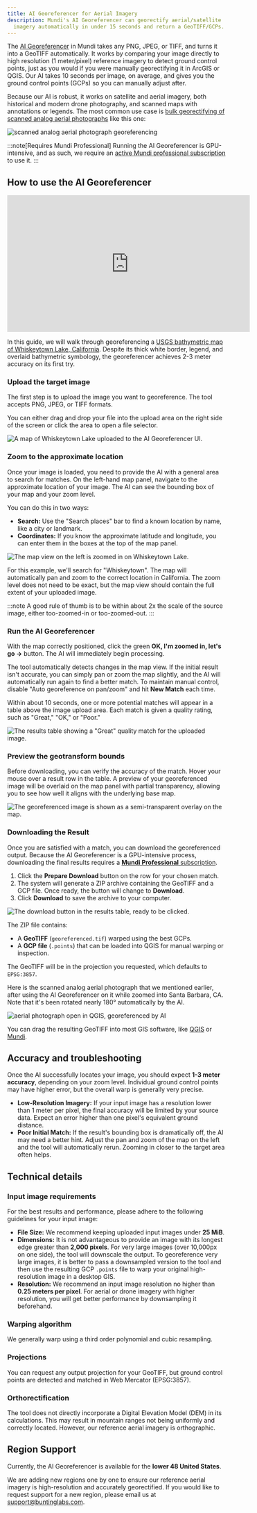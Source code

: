 ```yaml
---
title: AI Georeferencer for Aerial Imagery
description: Mundi's AI Georeferencer can georectify aerial/satellite
  imagery automatically in under 15 seconds and return a GeoTIFF/GCPs.
---
```


The [AI Georeferencer](https://app.mundi.ai/ee/georeferencer) in Mundi takes
any PNG, JPEG, or TIFF, and turns it into a GeoTIFF automatically. It works by comparing your image
directly to high resolution (1 meter/pixel) reference imagery to detect ground control
points, just as you would if you were manually georectifying it in ArcGIS or QGIS.
Our AI takes 10 seconds per image, on average, and gives you the ground control points (GCPs)
so you can manually adjust after.

Because our AI is robust, it works on satellite and aerial imagery, both
historical and modern drone photography, and scanned maps with annotations
or legends. The most common use case is
[bulk georectifying of scanned analog aerial photographs](https://mundi.ai/ai-georeferencering-for-aerial-imagery)
like this one:

![scanned analog aerial photograph georeferencing](../../../assets/ai-georeferencer/aerial.jpg)

:::note[Requires Mundi Professional]
Running the AI Georeferencer is GPU-intensive, and as such, we require an
[active Mundi professional subscription](https://mundi.ai/pricing) to use it.
:::

## How to use the AI Georeferencer

<iframe width="560" height="315" style="height: 315px;" src="https://www.youtube.com/embed/9ybtQ40d5TE?si=t-Wr70t1rGVGMcyT" title="YouTube video player" frameborder="0" allow="accelerometer; autoplay; clipboard-write; encrypted-media; gyroscope; picture-in-picture; web-share" referrerpolicy="strict-origin-when-cross-origin" allowfullscreen></iframe>

In this guide, we will walk through georeferencing a
[USGS bathymetric map of Whiskeytown Lake, California](https://www.usgs.gov/data/bathymetry-topography-and-orthomosaic-imagery-whiskeytown-lake-northern-california-ver-20-july).
Despite its thick white border, legend, and overlaid bathymetric symbology, the georeferencer
achieves 2-3 meter accuracy on its first try.

### Upload the target image

The first step is to upload the image you want to georeference. The tool
accepts PNG, JPEG, or TIFF formats.

You can either drag and drop your file into the upload area on the right side
of the screen or click the area to open a file selector.

![A map of Whiskeytown Lake uploaded to the AI Georeferencer UI.](../../../assets/ai-georeferencer/upload.jpg)

### Zoom to the approximate location

Once your image is loaded, you need to provide the AI with a general area to
search for matches. On the left-hand map panel, navigate to the approximate
location of your image. The AI can see the bounding box of your map and your zoom level.

You can do this in two ways:

-   **Search:** Use the "Search places" bar to find a known location by name,
    like a city or landmark.
-   **Coordinates:** If you know the approximate latitude and longitude, you
    can enter them in the boxes at the top of the map panel.

![The map view on the left is zoomed in on Whiskeytown Lake.](../../../assets/ai-georeferencer/geocoder.jpg)

For this example, we'll search for "Whiskeytown". The map will automatically
pan and zoom to the correct location in California. The zoom level does not
need to be exact, but the map view should contain the full extent of your
uploaded image.

:::note
A good rule of thumb is to be within about 2x the scale of the source image, either too-zoomed-in or too-zoomed-out.
:::

### Run the AI Georeferencer

With the map correctly positioned, click the green **OK, I'm zoomed in, let's
go &rarr;** button. The AI will immediately begin processing.

The tool automatically detects changes in the map view. If the initial result
isn't accurate, you can simply pan or zoom the map slightly, and the AI will
automatically run again to find a better match. To maintain manual control,
disable "Auto georeference on pan/zoom" and hit **New Match** each time.

Within about 10 seconds, one or more potential matches will appear in a table
above the image upload area. Each match is given a quality rating, such as
"Great," "OK," or "Poor."

![The results table showing a "Great" quality match for the uploaded image.](../../../assets/ai-georeferencer/results.jpg)

### Preview the geotransform bounds

Before downloading, you can verify the accuracy of the match. Hover your
mouse over a result row in the table. A preview of your georeferenced image
will be overlaid on the map panel with partial transparency, allowing you to
see how well it aligns with the underlying base map.

![The georeferenced image is shown as a semi-transparent overlay on the map.](../../../assets/ai-georeferencer/preview.jpg)

### Downloading the Result

Once you are satisfied with a match, you can download the georeferenced
output. Because the AI Georeferencer is a GPU-intensive process, downloading
the final results requires a [**Mundi Professional** subscription](https://mundi.ai/pricing).

1.  Click the **Prepare Download** button on the row for your chosen match.
2.  The system will generate a ZIP archive containing the GeoTIFF and a GCP
    file. Once ready, the button will change to **Download**.
3.  Click **Download** to save the archive to your computer.

![The download button in the results table, ready to be clicked.](../../../assets/ai-georeferencer/download.jpg)

The ZIP file contains:
-   A **GeoTIFF** (`georeferenced.tif`) warped using the best GCPs.
-   A **GCP file** (`.points`) that can be loaded into QGIS for manual warping
    or inspection.

The GeoTIFF will be in the projection you requested, which defaults to `EPSG:3857`.

Here is the scanned analog aerial photograph that we mentioned earlier, after using
the AI Georeferencer on it while zoomed into Santa Barbara, CA. Note that it's been rotated nearly
180° automatically by the AI.

![aerial photograph open in QGIS, georeferenced by AI](../../../assets/ai-georeferencer/rotated.jpg)

You can drag the resulting GeoTIFF into most GIS software, like [QGIS](https://qgis.org) or [Mundi](https://app.mundi.ai).

## Accuracy and troubleshooting

Once the AI successfully locates your image, you should expect **1-3 meter
accuracy**, depending on your zoom level. Individual ground control points may have higher error, but the
overall warp is generally very precise.

-   **Low-Resolution Imagery:** If your input image has a resolution lower than
    1 meter per pixel, the final accuracy will be limited by your source
    data. Expect an error higher than one pixel's equivalent ground distance.
-   **Poor Initial Match:** If the result's bounding box is dramatically off,
    the AI may need a better hint. Adjust the pan and zoom of the map on the
    left and the tool will automatically rerun. Zooming in closer to the
    target area often helps.

## Technical details

### Input image requirements

For the best results and performance, please adhere to the following
guidelines for your input image:

-   **File Size:** We recommend keeping uploaded input images under **25 MiB**.
-   **Dimensions:** It is not advantageous to
    provide an image with its longest edge greater than **2,000 pixels**. For very
    large images (over 10,000px on one side), the tool will downscale the output.
    To georeference very large images, it is better to pass a downsampled version
    to the tool and then use the resulting GCP `.points` file to warp your
    original high-resolution image in a desktop GIS.
-   **Resolution:** We recommend an input image resolution no higher than
    **0.25 meters per pixel**. For aerial or drone imagery with higher resolution,
    you will get better performance by downsampling it beforehand.

### Warping algorithm

We generally warp using a third order polynomial and cubic resampling.

### Projections

You can request any output projection for your GeoTIFF, but ground control points
are detected and matched in Web Mercator (EPSG:3857).

### Orthorectification

The tool does not directly incorporate a Digital
Elevation Model (DEM) in its calculations. This may result in mountain ranges
not being uniformly and correctly located. However, our reference aerial
imagery is orthographic.

## Region Support

Currently, the AI Georeferencer is available for the **lower 48 United States**.

We are adding new regions one by one to ensure our reference aerial imagery is
high-resolution and accurately georectified. If you would like to request support
for a new region, please email us at [support@buntinglabs.com](mailto:support@buntinglabs.com).
